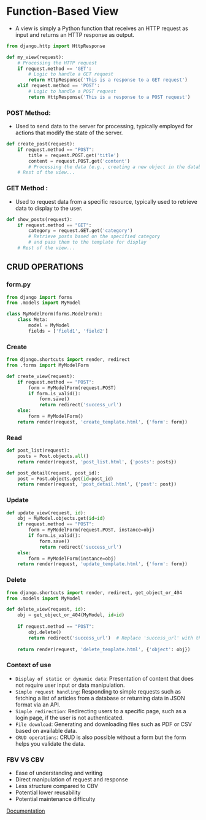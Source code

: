 # Function-Based View
- A view is simply a Python function that receives an HTTP request as input and returns an HTTP response as output.

```python
from django.http import HttpResponse

def my_view(request):
    # Processing the HTTP request
    if request.method == 'GET':
        # Logic to handle a GET request
        return HttpResponse('This is a response to a GET request')
    elif request.method == 'POST':
        # Logic to handle a POST request
        return HttpResponse('This is a response to a POST request')
```

### POST Method:
- Used to send data to the server for processing, typically employed for actions that modify the state of the server.
```python
def create_post(request):
    if request.method == "POST":
        title = request.POST.get('title')
        content = request.POST.get('content')
        # Processing the data (e.g., creating a new object in the database)
    # Rest of the view...
```

### GET Method :
- Used to request data from a specific resource, typically used to retrieve data to display to the user.
```python
def show_posts(request):
    if request.method == "GET":
        category = request.GET.get('category')
        # Retrieve posts based on the specified category
        # and pass them to the template for display
    # Rest of the view...
```

## CRUD OPERATIONS 

###  form.py
```python
from django import forms
from .models import MyModel

class MyModelForm(forms.ModelForm):
    class Meta:
        model = MyModel
        fields = ['field1', 'field2']
```

### Create 
```python
from django.shortcuts import render, redirect
from .forms import MyModelForm

def create_view(request):
    if request.method == "POST":
        form = MyModelForm(request.POST)
        if form.is_valid():
            form.save()
            return redirect('success_url')
    else:
        form = MyModelForm()
    return render(request, 'create_template.html', {'form': form})
```

### Read 
```python
def post_list(request):
    posts = Post.objects.all()
    return render(request, 'post_list.html', {'posts': posts})
```
```python
def post_detail(request, post_id):
    post = Post.objects.get(id=post_id)
    return render(request, 'post_detail.html', {'post': post})
```

### Update
```python
def update_view(request, id):
    obj = MyModel.objects.get(id=id)
    if request.method == "POST":
        form = MyModelForm(request.POST, instance=obj)
        if form.is_valid():
            form.save()
            return redirect('success_url')
    else:
        form = MyModelForm(instance=obj)
    return render(request, 'update_template.html', {'form': form})
```

### Delete 
```python
from django.shortcuts import render, redirect, get_object_or_404
from .models import MyModel

def delete_view(request, id):
    obj = get_object_or_404(MyModel, id=id)
    
    if request.method == "POST":
        obj.delete()
        return redirect('success_url')  # Replace 'success_url' with the URL name or path
    
    return render(request, 'delete_template.html', {'object': obj})
```

### Context of use
- `Display of static or dynamic data`: Presentation of content that does not require user input or data manipulation.
- `Simple request handling`: Responding to simple requests such as fetching a list of articles from a database or returning data in JSON format via an API.
- `Simple redirection`: Redirecting users to a specific page, such as a login page, if the user is not authenticated.
- `File download`: Generating and downloading files such as PDF or CSV based on available data.
- `CRUD operations`:  CRUD is also possible without a form but the form helps you validate the data.

### FBV VS CBV 
- Ease of understanding and writing
- Direct manipulation of request and response
- Less structure compared to CBV
- Potential lower reusability
- Potential maintenance difficulty

[Documentation](https://docs.djangoproject.com/en/5.0/topics/http/views/#writing-views)
